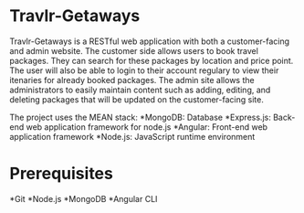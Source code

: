 # Travlr-Getaways

Travlr-Getaways is a RESTful web application with both a customer-facing and admin website. The customer side allows users to book travel packages. They can search for these packages by location and price point. The user will also be able to login to their account regulary to view their itenaries for already booked packages. The admin site allows the administrators to easily maintain content such as adding, editing, and deleting packages that will be updated on the customer-facing site.

The project uses the MEAN stack:
*MongoDB: Database
*Express.js: Back-end web application framework for node.js
*Angular: Front-end web application framework
*Node.js: JavaScript runtime environment 
  
# Prerequisites
*Git
*Node.js
*MongoDB
*Angular CLI
